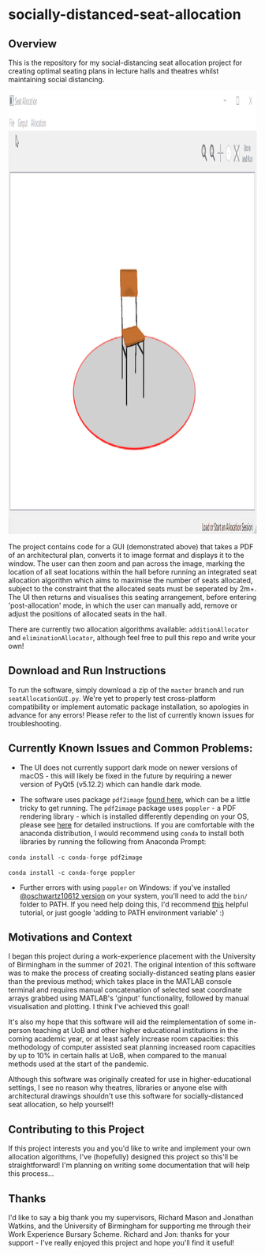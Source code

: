 # socially-distanced-seat-allocation

## Overview

This is the repository for my social-distancing seat allocation project for creating optimal seating plans in lecture halls and theatres whilst maintaining social distancing.

<img src="/images and icons/gui demo short.gif" alt="gif demoing the GUI" style="height:898px; width:1681px;"/>

The project contains code for a GUI (demonstrated above) that takes a PDF of an architectural plan, converts it to image format and displays it to the window. The user can then zoom and pan across the image, marking the location of all seat locations within the hall before running an integrated seat allocation algorithm which aims to maximise the number of seats allocated, subject to the constraint that the allocated seats must be seperated by 2m+. The UI then returns and visualises this seating arrangement, before entering 'post-allocation' mode, in which the user can manually add, remove or adjust the positions of allocated seats in the hall.

There are currently two allocation algorithms available: `additionAllocator` and `eliminationAllocator`, although feel free to pull this repo and write your own!

## Download and Run Instructions

To run the software, simply download a zip of the `master` branch and run `seatAllocationGUI.py`. We're yet to properly test cross-platform compatibility or implement automatic package installation, so apologies in advance for any errors! Please refer to the list of currently known issues for troubleshooting.

## Currently Known Issues and Common Problems:

* The UI does not currently support dark mode on newer versions of macOS - this will likely be fixed in the future by requiring a newer version of PyQt5 (v5.12.2) which can handle dark mode.

* The software uses package `pdf2image` [found here](https://github.com/Belval/pdf2image), which can be a little tricky to get running. The `pdf2image` package uses `poppler` - a PDF rendering library - which is installed differently depending on your OS, please see [here](https://github.com/Belval/pdf2image) for detailed instructions. If you are comfortable with the anaconda distribution, I would recommend using `conda` to install both libraries by running the following from Anaconda Prompt:

`conda install -c conda-forge pdf2image`

`conda install -c conda-forge poppler`

* Further errors with using `poppler` on Windows: if you've installed [@oschwartz10612 version](https://github.com/oschwartz10612/poppler-windows/releases/) on your system, you'll need to add the `bin/` folder to PATH. If you need help doing this, I'd recommend [this](https://www.architectryan.com/2018/03/17/add-to-the-path-on-windows-10/) helpful tutorial, or just google 'adding to PATH environment variable' :)

## Motivations and Context

I began this project during a work-experience placement with the University of Birmingham in the summer of 2021. The original intention of this software was to make the process of creating socially-distanced seating plans easier than the previous method; which takes place in the MATLAB console terminal and requires manual concatenation of selected seat coordinate arrays grabbed using MATLAB's 'ginput' functionality, followed by manual visualisation and plotting. I think I've achieved this goal!

It's also my hope that this software will aid the reimplementation of some in-person teaching at UoB and other higher educational institutions in the coming academic year, or at least safely increase room capacities: this methodology of computer assisted seat planning increased room capacities by up to 10% in certain halls at UoB, when compared to the manual methods used at the start of the pandemic.

Although this software was originally created for use in higher-educational settings, I see no reason why theatres, libraries or anyone else with architectural drawings shouldn't use this software for socially-distanced seat allocation, so help yourself!

## Contributing to this Project

If this project interests you and you'd like to write and implement your own allocation algorithms, I've (hopefully) designed this project so this'll be straightforward! I'm planning on writing some documentation that will help this process...

## Thanks

I'd like to say a big thank you my supervisors, Richard Mason and Jonathan Watkins, and the University of Birmingham for supporting me through their Work Experience Bursary Scheme. Richard and Jon: thanks for your support - I've really enjoyed this project and hope you'll find it useful!